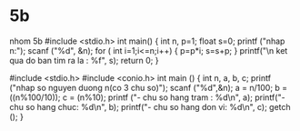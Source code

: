 # 5b
nhom 5b
#include <stdio.h>
int main() {
	int n, p=1; float s=0;
	printf ("nhap n:");
	scanf ("%d", &n);
	for ( int i=1;i<=n;i++)
	{
		p=p*i;
		s=s+p;
	}
	printf("\n ket qua do ban tim ra la : %f", s);
	return 0;
} 

#include <stdio.h>
#include <conio.h>
int main () {
	int n, a, b, c;
	printf ("nhap so nguyen duong n(co 3 chu so)");
	scanf ("%d",&n);
	a = n/100;
	b = ((n%100/10));
	c = (n%10);
	printf ("- chu so hang tram : %d\n", a);
	printf("- chu so hang chuc: %d\n", b);
	printf("- chu so hang don vi: %d\n", c);
	getch ();
}
